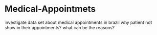 # Medical-Appointmets
investigate data set about medical appointments in brazil why patient not show in their appointments? what can be the reasons?


